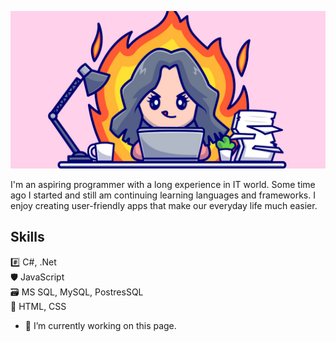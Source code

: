 ![](6500_5_08.jpg)


I'm an aspiring programmer with a long experience in IT world. Some time ago I started and still am continuing learning languages and frameworks. I enjoy creating user-friendly apps that make our everyday life much easier.

## Skills
#️⃣ C#, .Net\
🛡️ JavaScript\
🗃️ MS SQL, MySQL, PostresSQL\
🎨 HTML, CSS

- 🔭 I’m currently working on this page. 





